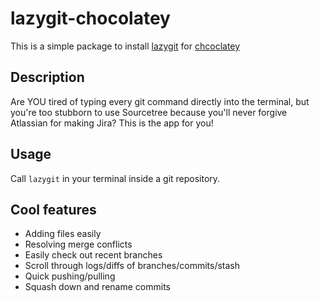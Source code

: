 # lazygit-chocolatey
This is a simple package to install [lazygit](https://github.com/jesseduffield/lazygit) for [chcoclatey](https://chocolatey.org/)

## Description
Are YOU tired of typing every git command directly into the terminal, but you're
too stubborn to use Sourcetree because you'll never forgive Atlassian for making
Jira? This is the app for you!

## Usage
Call `lazygit` in your terminal inside a git repository.

## Cool features
* Adding files easily
* Resolving merge conflicts
* Easily check out recent branches
* Scroll through logs/diffs of branches/commits/stash
* Quick pushing/pulling
* Squash down and rename commits